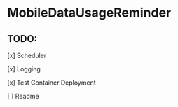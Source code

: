 # MobileDataUsageReminder

## TODO:

[x] Scheduler

[x] Logging

[x] Test Container Deployment

[ ] Readme

